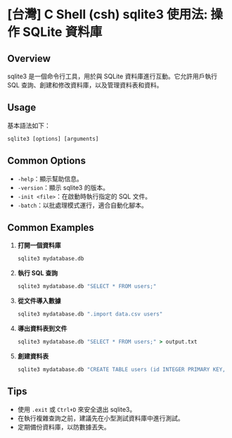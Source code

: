 # [台灣] C Shell (csh) sqlite3 使用法: 操作 SQLite 資料庫

## Overview
sqlite3 是一個命令行工具，用於與 SQLite 資料庫進行互動。它允許用戶執行 SQL 查詢、創建和修改資料庫，以及管理資料表和資料。

## Usage
基本語法如下：
```csh
sqlite3 [options] [arguments]
```

## Common Options
- `-help`：顯示幫助信息。
- `-version`：顯示 sqlite3 的版本。
- `-init <file>`：在啟動時執行指定的 SQL 文件。
- `-batch`：以批處理模式運行，適合自動化腳本。

## Common Examples
1. **打開一個資料庫**
   ```csh
   sqlite3 mydatabase.db
   ```

2. **執行 SQL 查詢**
   ```csh
   sqlite3 mydatabase.db "SELECT * FROM users;"
   ```

3. **從文件導入數據**
   ```csh
   sqlite3 mydatabase.db ".import data.csv users"
   ```

4. **導出資料表到文件**
   ```csh
   sqlite3 mydatabase.db "SELECT * FROM users;" > output.txt
   ```

5. **創建資料表**
   ```csh
   sqlite3 mydatabase.db "CREATE TABLE users (id INTEGER PRIMARY KEY, name TEXT);"
   ```

## Tips
- 使用 `.exit` 或 `Ctrl+D` 來安全退出 sqlite3。
- 在執行複雜查詢之前，建議先在小型測試資料庫中進行測試。
- 定期備份資料庫，以防數據丟失。